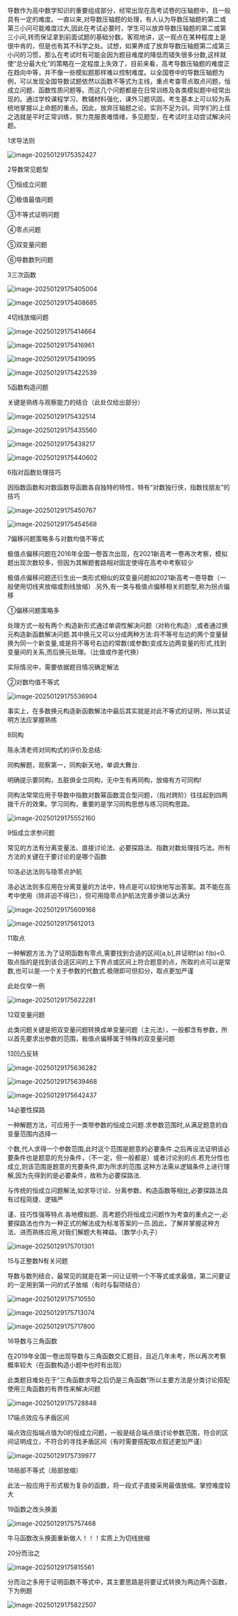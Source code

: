 导数作为高中数学知识的重要组成部分，经常出现在高考试卷的压轴题中，且一般具有一定的难度。一直以来,对导数压轴题的处理，有人认为导数压轴题的第二或第三小问可能难度过大,因此在考试必要时，学生可以放弃导数压轴题的第二或第三小问,转而保证拿到前面试题的基础分数。客观地讲，这一观点在某种程度上是很中肯的，但是也有其不科学之处。试想，如果养成了放弃导数压轴题第二成第三小问的习惯，那么在考试时有可能会因为题目难度的降低而错失很多分数,这样就使“总分最大化”的策略在一定程度上失效了，目前来看，高考导数压轴题的难度正在趋向中等，并不像一些模拟题那样难以控制难度。以全国卷中的导数压轴题为例，可以发现全国导数试题依然以函数不等式为主线，重点考查零点取点问题，恒成立问题、函数性质问题等。而这几个问题都是在日常训练及各类模拟题中经常出现的。通过学校课程学习、教辅材料强化，课外习题巩固，考生基本上可以较为系统地掌握以上命题的重点。因此，放弃压轴题之论，实则不足为训。同学们的上佳之选就是平时正常训练，努力克服畏难情绪，多见题型，在考试时主动尝试解决问题。



1求导法则

![image-20250129175352427](导数.assets/image-20250129175352427.png)

2导数常见题型

①恒成立问题

②极值最值问题

③不等式证明问题

④零点问题

⑤双变量问题

⑥导数数列问题



3三次函数

![image-20250129175405004](导数.assets/image-20250129175405004.png)

![image-20250129175408685](导数.assets/image-20250129175408685.png)



4切线放缩问题

![image-20250129175414664](导数.assets/image-20250129175414664.png)

![image-20250129175416961](导数.assets/image-20250129175416961.png)

![image-20250129175419095](导数.assets/image-20250129175419095.png)

![image-20250129175422539](导数.assets/image-20250129175422539.png)



5函数构造问题

关键是熟练与观察能力的结合（此处仅给出部分）

![image-20250129175432514](导数.assets/image-20250129175432514.png)

![image-20250129175435560](导数.assets/image-20250129175435560.png)

![image-20250129175438217](导数.assets/image-20250129175438217.png)

![image-20250129175440602](导数.assets/image-20250129175440602.png)



6指对函数处理技巧

因指数函数和对数函数导函数各自独特的特性，特有“对数独行侠，指数找朋友”的技巧

![image-20250129175450767](导数.assets/image-20250129175450767.png)

![image-20250129175454568](导数.assets/image-20250129175454568.png)



7偏移问题策略多与对数均值不等式

极值点偏移问题在2016年全国一卷首次出现，在2021新高考一卷再次考察，模拟题出现次数较多，但因为其解题套路相对固定使得在高考中考察较少

极值点偏移问题还衍生出一类形式相似的双变量问题如2021新高考一卷导数（一般使用切线夹放缩或割线放缩）.另外,有一类与极值点偏移相关的题型,称为拐点偏移

①偏移问题策略多

处理方式一般有两个:构造新形式通过单调性解决问题（对称化构造）,或者通过换元构造新函数解决问题.其中换元又可以分成两种方法:将不等号左边的两个变量替换为同一个新变量,或是将不等号右边的常数(或参数)变成左边两变量的形式,找到变量间的关系,而后换元处理。（比值或作差代换）

 

实际情况中，需要依据题目情况确定解法

②对数均值不等式

![image-20250129175536904](导数.assets/image-20250129175536904.png)

事实上，在多数换元构造新函数解法中最后其实就是对此不等式的证明，所以其证明方法应掌握熟练



8同构 

陈永清老师对同构式的评价及总结:

同构解题，观察第一，同构新天地，单调大舞台.

明确提示要同构，五脏俱全立同构，无中生有再同构，放缩有方可同构!

同构法常常应用于导数中指数对数幂函数混合型问题，（指对跨阶）往往起到四两拨千斤的效果。学习同构，重要的是学习同构思想与练习同构思路。

![image-20250129175552160](导数.assets/image-20250129175552160.png)



9恒成立求参问题

常见的方法有分离变量法、直接讨论法、必要探路法、指数对数处理技巧法。所有方法的关键在于要讨论的是哪个函数



10洛必达法则与隐零点护航

洛必达法则多应用在分离变量的方法中，特点是可以较快地写出答案。其不能在高考中使用（除非迫不得已），但可用隐零点护航法完善步骤以达满分

![image-20250129175609168](导数.assets/image-20250129175609168.png)

![image-20250129175612013](导数.assets/image-20250129175612013.png)



11取点

一种解题方法.为了证明函数有零点,需要找到合适的区间[a,b],并证明f(a) f(b)<0.取点指的是找到该合适区间的上下界点或区间上符合题意的点，所取的点可以是常数,也可以是-一个关于参数的代数式.极限即可但扣分，取点更加严谨

 

此处仅举一例

![image-20250129175622281](导数.assets/image-20250129175622281.png)



12双变量问题

此类问题关键是把双变量问题转换成单变量问题（主元法），一般都含有参数，所以首先要求出参数的范围，极值点偏移属于特殊的双变量问题



13凹凸反转

![image-20250129175636282](导数.assets/image-20250129175636282.png)

![image-20250129175639468](导数.assets/image-20250129175639468.png)

![image-20250129175642437](导数.assets/image-20250129175642437.png)



14必要性探路

一种解题方法，可应用于一类带参数的恒成立问题.求参数范围时,从满足题意的自变量范围内选择一

个数,代人求得一个参数范围,此时这个范围是题意的必要条件.之后再设法证明该必要条件也是题意的充分条件，（不一定，但一般都是）或者讨论别的点.若充分性也成立,则该范围是题意的充要条件,即为所求的范围.这种方法需从逻辑条件上进行理解,因为先得到的是必要条件，故称为必要探路法.

 

与传统的恒成立问题解法,如求导讨论、分离参数、构造函数等相比,必要探路法具有过程简捷、逻辑严

谨、技巧性强等特点.各地模拟题、高考题仍将恒成立问题作为考查的重点之一,必要探路法也作为一种正式的解法成为标准答案的一员.因此，了解并掌握这种方法、进而熟练应用,对我们解题大有裨益。（数学小丸子）

![image-20250129175701301](导数.assets/image-20250129175701301.png)



15与正整数N有关问题

导数与数列结合，最常见的就是在第一问让证明一个不等式或求最值，第二问要证的一定用到第一问的式子放缩（有时与裂项结合）

![image-20250129175710550](导数.assets/image-20250129175710550.png)

![image-20250129175713074](导数.assets/image-20250129175713074.png)

![image-20250129175717800](导数.assets/image-20250129175717800.png)



16导数与三角函数

在2019年全国一卷出现导数与三角函数交汇题目，且近几年未考，所以再次考察概率较大（在函数构造小题中也时有出现）

此类题目难处在于“三角函数求导之后仍是三角函数”所以主要方法是分类讨论搭配使用三角函数的有界性来解决问题

![image-20250129175728848](导数.assets/image-20250129175728848.png)



17端点效应与矛盾区间

端点效应指端点值为0的恒成立问题，一般是结合端点值讨论参数范围，符合的区间证明成立，不符合的寻找矛盾区间（有时需要搭配取点叙述更加严谨）

![image-20250129175739977](导数.assets/image-20250129175739977.png)



18局部不等式（局部放缩）

此法一般应用于形式极为复杂的函数，将一段式子直接采用最值放缩。掌控难度较大



19函数之改头换面

![image-20250129175757468](导数.assets/image-20250129175757468.png)

牛马函数改头换面重新做人！！！实质上为切线放缩



20分而治之

![image-20250129175815561](导数.assets/image-20250129175815561.png)

分而治之多用于证明函数不等式中，其主要思路是将要证式转换为两边两个函数，下为例题

![image-20250129175822507](导数.assets/image-20250129175822507.png)
